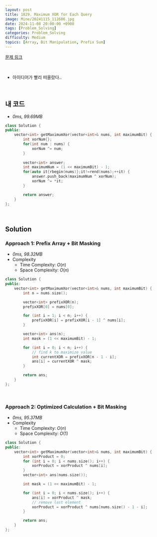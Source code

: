 ```yaml
---
layout: post
title: 1829. Maximum XOR for Each Query
image: Mine/20241115_112606.jpg
date: 2024-11-08 20:00:00 +0900
tags: [Problem_Solving]
categories: Problem_Solving
difficulty: Medium
topics: [Array, Bit Manipulation, Prefix Sum]
---
```


[문제 링크](https://leetcode.com/problems/maximum-xor-for-each-query/description/?envType=daily-question&envId=2024-11-08)

<br/>

- 아이디어가 빨리 떠올랐다..

<br/>

## 내 코드
- *0ms, 99.69MB*

```cpp
class Solution {
public:
    vector<int> getMaximumXor(vector<int>& nums, int maximumBit) {
        int xorNum{};
        for(int num : nums) {
            xorNum ^= num;
        }
        
        vector<int> answer;
        int maximumNum = (1 << maximumBit) - 1;
        for(auto it{rbegin(nums)};it!=rend(nums);++it) {
            answer.push_back(maximumNum ^ xorNum);
            xorNum ^= *it;
        }

        return answer;
    }
};
```
<br/>

## Solution

### Approach 1: Prefix Array + Bit Masking
- *0ms, 98.32MB*
- Complexity
  - Time Complexity: $O(n)$
  - Space Complexity: $O(n)$

```cpp
class Solution {
public:
    vector<int> getMaximumXor(vector<int>& nums, int maximumBit) {
        int n = nums.size();

        vector<int> prefixXOR(n);
        prefixXOR[0] = nums[0];

        for (int i = 1; i < n; i++) {
            prefixXOR[i] = prefixXOR[i - 1] ^ nums[i];
        }

        vector<int> ans(n);
        int mask = (1 << maximumBit) - 1;

        for (int i = 0; i < n; i++) {
            // find k to maximize value
            int currentXOR = prefixXOR[n - 1 - i];
            ans[i] = currentXOR ^ mask;
        }

        return ans;
    }
};
```

<br/>

### Approach 2: Optimized Calculation + Bit Masking
- *0ms, 95.37MB*
- Complexity
  - Time Complexity: $O(n)$
  - Space Complexity: $O(1)$

```cpp
class Solution {
public:
    vector<int> getMaximumXor(vector<int>& nums, int maximumBit) {
        int xorProduct = 0;
        for (int i = 0; i < nums.size(); i++) {
            xorProduct = xorProduct ^ nums[i];
        }
        vector<int> ans(nums.size());

        int mask = (1 << maximumBit) - 1;

        for (int i = 0; i < nums.size(); i++) {
            ans[i] = xorProduct ^ mask;
            // remove last element
            xorProduct = xorProduct ^ nums[nums.size() - 1 - i];
        }

        return ans;
    }
};
```
